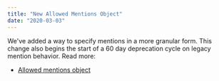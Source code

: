```yaml
---
title: "New Allowed Mentions Object"
date: "2020-03-03"
---
```


We've added a way to specify mentions in a more granular form. This change also begins the start of a 60 day deprecation cycle on legacy mention behavior. Read more:

* [Allowed mentions object](#DOCS_RESOURCES_MESSAGE/allowed-mentions-object)

